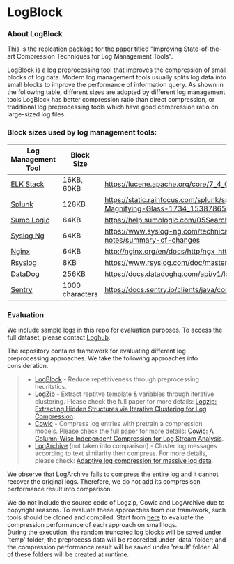 # LogBlock

### About LogBlock
This is the replcation package for the paper titled "Improving State-of-the-art Compression Techniques for Log Management Tools". 

 
LogBlock is a log preprocessing tool that improves the compression of small blocks of log data.
Modern log management tools usually splits log data into small blocks to improve the performance of information query. As shown in the following table, different sizes are adopted by different log management tools 
LogBlock has better compression ratio than direct compression, or traditional log preprocessing tools which have good compression ratio on large-sized log files.


### Block sizes used by log management tools:

| Log Management Tool | Block Size | Reference |
| ------ | ------ | ------ |
| [ELK Stack](https://www.elastic.co/what-is/elk-stack) | 16KB, 60KB | https://lucene.apache.org/core/7_4_0/core/org/apache/lucene/codecs/lucene50/Lucene50StoredFieldsFormat.html |
| [Splunk](https://www.splunk.com/) | 128KB | https://static.rainfocus.com/splunk/splunkconf18/sess/1523558790516001KFjM/finalPDF/Behind-The-Magnifying-Glass-1734_1538786592130001CBKR.pdf | 
| [Sumo Logic](https://www.sumologic.com/) | 64KB | https://help.sumologic.com/05Search/Get-Started-with-Search/Search-Basics/Search-Large-Messages |
| [Syslog Ng](https://www.syslog-ng.com/) | 64KB | https://www.syslog-ng.com/technical-documents/doc/syslog-ng-open-source-edition/3.16/release-notes/summary-of-changes |
| [Nginx](https://www.nginx.com/) | 64KB | http://nginx.org/en/docs/http/ngx_http_log_module.html |
| [Rsyslog](https://www.rsyslog.com/) | 8KB | https://www.rsyslog.com/doc/master/rainerscript/global.html |
| [DataDog](https://www.datadoghq.com/) | 256KB | https://docs.datadoghq.com/api/v1/logs/ |
| [Sentry](https://sentry.io/welcome/) | 1000 characters | https://docs.sentry.io/clients/java/config/ |


### Evaluation

We include [sample logs](./logs) in this repo for evaluation purposes. 
To access the full dataset, please contact [Loghub](https://github.com/logpai/loghub).
  

The repository contains framework for evaluating different log preprocessing approaches. We take the following approaches into consideration. 
> * [LogBlock](./LogBlock) - Reduce repetitiveness through preprocessing heuritstics. 
> * [LogZip](https://github.com/logpai/logzip) - Extract reptitve template & variables through iterative clustering. Please check the full paper for more details: [Logzip: Extracting Hidden Structures via Iterative Clustering for Log Compression](https://ieeexplore.ieee.org/document/8952406). 
> * [Cowic](https://github.com/linhao1990/cowic) - Compress log entries with pretrain a compression models. Please check the full paper for more details: [Cowic: A Column-Wise Independent Compression for Log Stream Analysis](https://ieeexplore.ieee.org/document/7152468). 
> * [LogArchive](https://github.com/robertchristensen/log_archive_v0) (not taken into comparison) - Cluster log messages according to text similarity then compress. For more details, please check: [Adaptive log compression for massive log data](https://dl.acm.org/doi/10.1145/2463676.2465341).

We observe that LogArchive fails to compress the entire log and it cannot recover the original logs. Therefore, we do not add its compresison performance result into comparison. 

[//]: <> (comment)
We do not include the source code of Logzip, Cowic and LogArchive due to copyright reasons. 
To evaluate these approaches from our framework, such tools should be cloned and compiled.
Start from [here](./py/main.py) to evaluate the compression performance of each approach on small logs.   
During the execution, the random truncated log blocks will be saved under 'temp' folder; the preprocess data will be recoreded under 'data' folder; and the compression performance result will be saved under 'result' folder.
All of these folders will be created at runtime.
